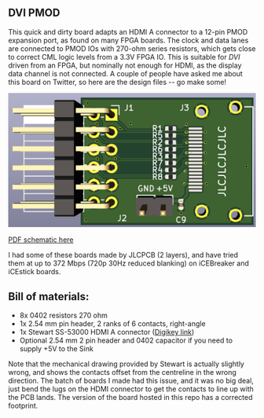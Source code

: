 DVI PMOD
--------

This quick and dirty board adapts an HDMI A connector to a 12-pin PMOD expansion port, as found on many FPGA boards. The clock and data lanes are connected to PMOD IOs with 270-ohm series resistors, which gets close to correct CML logic levels from a 3.3V FPGA IO. This is suitable for *DVI* driven from an FPGA, but nominally not enough for HDMI, as the display data channel is not connected. A couple of people have asked me about this board on Twitter, so here are the design files -- go make some!

![Picture of circuit board](board.png)

[PDF schematic here](dvi_pmod.pdf)

I had some of these boards made by JLCPCB (2 layers), and have tried them at up to 372 Mbps (720p 30Hz reduced blanking) on iCEBreaker and iCEstick boards.

Bill of materials:
------------------

* 8x 0402 resistors 270 ohm
* 1x 2.54 mm pin header, 2 ranks of 6 contacts, right-angle
* 1x Stewart SS-53000 HDMI A connector ([Digikey link](https://www.digikey.co.uk/product-detail/en/stewart-connector/SS-53000-001/380-SS-53000-001-ND/10492172))
* Optional 2.54 mm 2 pin header and 0402 capacitor if you need to supply +5V to the Sink

Note that the mechanical drawing provided by Stewart is actually slightly wrong, and shows the contacts offset from the centreline in the wrong direction. The batch of boards I made had this issue, and it was no big deal, just bend the lugs on the HDMI connector to get the contacts to line up with the PCB lands. The version of the board hosted in this repo has a corrected footprint.
